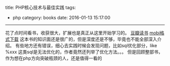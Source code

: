title: PHP核心技术与最佳实践
tags:
  - php
category: books
date: 2016-01-13 15:17:00

---
花了点时间看书，收获很大，扩展也是真正从这里开始学习的。
[豆瓣读书](http://book.douban.com/subject/20370984/)
[mobi格式下载](http://pan.baidu.com/s/1gehHaZD)
这本书的知识面还是很广的，但是深度还是不够，毕竟也不能全部深入介绍。
有些地方还有错误，细心去实践时候会发现问题，比如sql优化部分，like %xxx 这类sql是无法优化的，作者竟然还列举了优化方法。。。
但是回顾整部书，作为想在php方向突破瓶颈的人，还是值得一看的